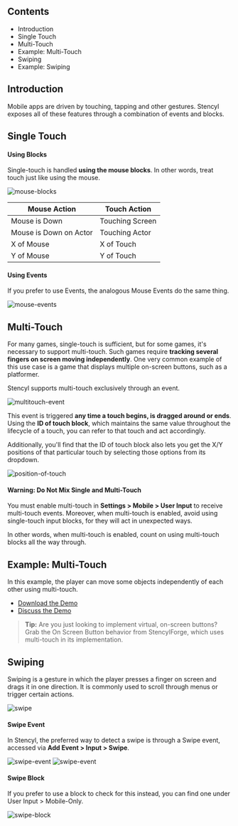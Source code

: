 ## Contents

* Introduction
* Single Touch
* Multi-Touch
* Example: Multi-Touch
* Swiping
* Example: Swiping
 

## Introduction

Mobile apps are driven by touching, tapping and other gestures. Stencyl exposes all of these features through a combination of events and blocks.

 
## Single Touch

#### Using Blocks

Single-touch is handled **using the mouse blocks**. In other words, treat touch just like using the mouse.

![mouse-blocks](http://static.stencyl.com/help/images/mobile-input-1.png)

Mouse Action | Touch Action
--- | ---
Mouse is Down | Touching Screen
Mouse is Down on Actor | Touching Actor
X of Mouse | X of Touch
Y of Mouse | Y of Touch

#### Using Events

If you prefer to use Events, the analogous Mouse Events do the same thing.

![mouse-events](http://static.stencyl.com/help/images/mobile-input-2.png)


## Multi-Touch

For many games, single-touch is sufficient, but for some games, it's necessary to support multi-touch. Such games require **tracking several fingers on screen moving independently**. One very common example of this use case is a game that displays multiple on-screen buttons, such as a platformer.

Stencyl supports multi-touch exclusively through an event.

![multitouch-event](http://static.stencyl.com/help/images/mobile-input-3.png)

This event is triggered **any time a touch begins, is dragged around or ends**. Using the **ID of touch block**, which maintains the same value throughout the lifecycle of a touch, you can refer to that touch and act accordingly. 

Additionally, you'll find that the ID of touch block also lets you get the X/Y positions of that particular touch by selecting those options from its dropdown.

![position-of-touch](https://raw.githubusercontent.com/Stencyl/stencylpedia/master/chapter-9/images/touch-1.png)

 
#### Warning: Do Not Mix Single and Multi-Touch
You must enable multi-touch in **Settings > Mobile > User Input** to receive multi-touch events. Moreover, when multi-touch is enabled, avoid using single-touch input blocks, for they will act in unexpected ways.

In other words, when multi-touch is enabled, count on using multi-touch blocks all the way through.
 

## Example: Multi-Touch

In this example, the player can move some objects independently of each other using multi-touch.

* [Download the Demo](http://community.stencyl.com/index.php?action=dlattach;topic=16105.0;attach=14613) 
* [Discuss the Demo](http://community.stencyl.com/index.php/topic,16105.0.html)

> **Tip:** Are you just looking to implement virtual, on-screen buttons? Grab the On Screen Button behavior from StencylForge, which uses multi-touch in its implementation.


## Swiping

Swiping is a gesture in which the player presses a finger on screen and drags it in one direction. It is commonly used to scroll through menus or trigger certain actions.

![swipe](http://static.stencyl.com/help/images/mobile-input-4.png)

#### Swipe Event
In Stencyl, the preferred way to detect a swipe is through a Swipe event, accessed via **Add Event > Input > Swipe**.

![swipe-event](http://static.stencyl.com/help/images/mobile-input-5.png)
![swipe-event](http://static.stencyl.com/help/images/mobile-input-6.png)

#### Swipe Block
If you prefer to use a block to check for this instead, you can find one under User Input > Mobile-Only.

![swipe-block](http://static.stencyl.com/help/images/mobile-input-7.png)

